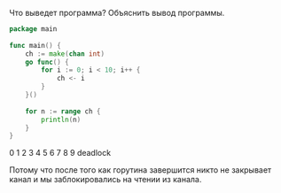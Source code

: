Что выведет программа? Объяснить вывод программы.

```go
package main
 
func main() {
    ch := make(chan int)
    go func() {
        for i := 0; i < 10; i++ {
            ch <- i
        }
    }()
 
    for n := range ch {
        println(n)
    }
}
```


0 
1 
2 
3 
4
5 
6 
7
8 
9
deadlock

Потому что после того как горутина завершится никто не закрывает канал и мы заблокировались на чтении из канала.